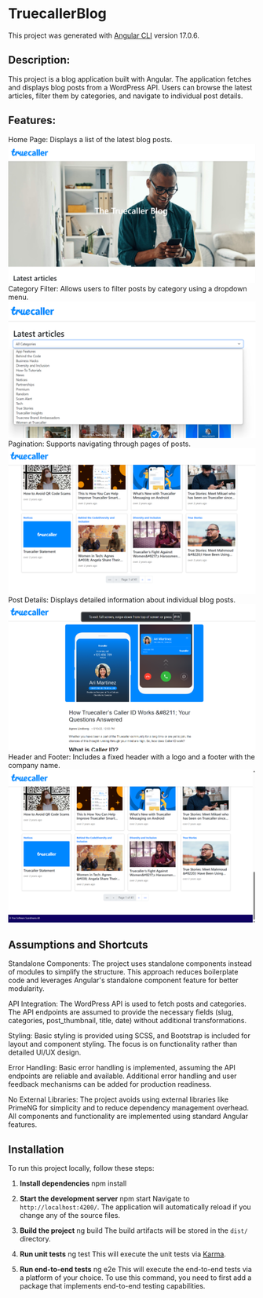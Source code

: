 # TruecallerBlog

This project was generated with [Angular CLI](https://github.com/angular/angular-cli) version 17.0.6.

## Description:

This project is a blog application built with Angular. The application fetches and displays blog posts from a WordPress API. Users can browse the latest articles, filter them by categories, and navigate to individual post details.

## Features:

Home Page: Displays a list of the latest blog posts.
![alt text](image.png)
Category Filter: Allows users to filter posts by category using a dropdown menu.
![alt text](image-3.png)
Pagination: Supports navigating through pages of posts.
![alt text](image-2.png)
Post Details: Displays detailed information about individual blog posts.
![alt text](image-4.png)
Header and Footer: Includes a fixed header with a logo and a footer with the company name.
![alt text](image-5.png)


## Assumptions and Shortcuts

Standalone Components: The project uses standalone components instead of modules to simplify the structure. This approach reduces boilerplate code and leverages Angular's standalone component feature for better modularity.

API Integration: The WordPress API is used to fetch posts and categories. The API endpoints are assumed to provide the necessary fields (slug, categories, post_thumbnail, title, date) without additional transformations.

Styling: Basic styling is provided using SCSS, and Bootstrap is included for layout and component styling. The focus is on functionality rather than detailed UI/UX design.

Error Handling: Basic error handling is implemented, assuming the API endpoints are reliable and available. Additional error handling and user feedback mechanisms can be added for production readiness.

No External Libraries: The project avoids using external libraries like PrimeNG for simplicity and to reduce dependency management overhead. All components and functionality are implemented using standard Angular features.


## Installation

To run this project locally, follow these steps:

1. **Install dependencies**
    npm install

2. **Start the development server**
    npm start
    Navigate to `http://localhost:4200/`. The application will automatically reload if you change any of the source files.

3. **Build the project**
    ng build
    The build artifacts will be stored in the `dist/` directory.

4. **Run unit tests**
    ng test
    This will execute the unit tests via [Karma](https://karma-runner.github.io).

5. **Run end-to-end tests**
    ng e2e
    This will execute the end-to-end tests via a platform of your choice. To use this command, you need to first add a package that implements end-to-end testing capabilities.
